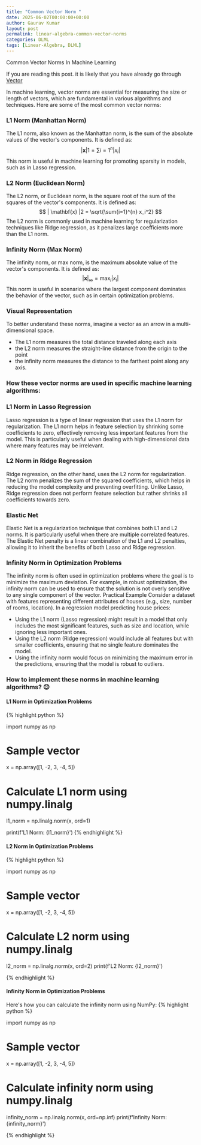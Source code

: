 ```yaml
---
title: "Common Vector Norm "
date: 2025-06-02T00:00:00+00:00
author: Gaurav Kumar
layout: post
permalink: linear-algebra-common-vector-norms
categories: DLML
tags: [Linear-Algebra, DLML]
---
```

Common Vector Norms In Machine Learning

If you are reading this post. it is likely that you have already go through [Vector](/linear-algebra-scalar-vector-matrix-tensor)

In machine learning, vector norms are essential for measuring the size or length of vectors, which are fundamental in various algorithms and techniques. Here are some of the most common vector norms:

### L1 Norm (Manhattan Norm)
The L1 norm, also known as the Manhattan norm, is the sum of the absolute values of the vector's components. It is defined as:
$$ | \mathbf{x} |1 = \sum{i=1}^{n} |x_i| $$
This norm is useful in machine learning for promoting sparsity in models, such as in Lasso regression.

### L2 Norm (Euclidean Norm)
The L2 norm, or Euclidean norm, is the square root of the sum of the squares of the vector's components. It is defined as:
$$ | \mathbf{x} |2 = \sqrt{\sum{i=1}^{n} x_i^2} $$
The L2 norm is commonly used in machine learning for regularization techniques like Ridge regression, as it penalizes large coefficients more than the L1 norm.

### Infinity Norm (Max Norm)
The infinity norm, or max norm, is the maximum absolute value of the vector's components. It is defined as:
$$ | \mathbf{x} |_\infty = \max_i |x_i| $$
This norm is useful in scenarios where the largest component dominates the behavior of the vector, such as in certain optimization problems.

### Visual Representation
To better understand these norms, imagine a vector as an arrow in a multi-dimensional space. 
- The L1 norm measures the total distance traveled along each axis
- the L2 norm measures the straight-line distance from the origin to the point
- the infinity norm measures the distance to the farthest point along any axis.

### How these vector norms are used in specific machine learning algorithms:

### L1 Norm in Lasso Regression
Lasso regression is a type of linear regression that uses the L1 norm for regularization. The L1 norm helps in feature selection by shrinking some coefficients to zero, effectively removing less important features from the model. This is particularly useful when dealing with high-dimensional data where many features may be irrelevant.

### L2 Norm in Ridge Regression
Ridge regression, on the other hand, uses the L2 norm for regularization. The L2 norm penalizes the sum of the squared coefficients, which helps in reducing the model complexity and preventing overfitting. Unlike Lasso, Ridge regression does not perform feature selection but rather shrinks all coefficients towards zero.

### Elastic Net
Elastic Net is a regularization technique that combines both L1 and L2 norms. It is particularly useful when there are multiple correlated features. The Elastic Net penalty is a linear combination of the L1 and L2 penalties, allowing it to inherit the benefits of both Lasso and Ridge regression.

### Infinity Norm in Optimization Problems
The infinity norm is often used in optimization problems where the goal is to minimize the maximum deviation. For example, in robust optimization, the infinity norm can be used to ensure that the solution is not overly sensitive to any single component of the vector.
Practical Example
Consider a dataset with features representing different attributes of houses (e.g., size, number of rooms, location). In a regression model predicting house prices:
- Using the L1 norm (Lasso regression) might result in a model that only includes the most significant features, such as size and location, while ignoring less important ones. 
- Using the L2 norm (Ridge regression) would include all features but with smaller coefficients, ensuring that no single feature dominates the model. 
- Using the infinity norm would focus on minimizing the maximum error in the predictions, ensuring that the model is robust to outliers.

### How to implement these norms in machine learning algorithms? 😊

#### L1 Norm in Optimization Problems
{% highlight python %}

import numpy as np

# Sample vector
x = np.array([1, -2, 3, -4, 5])

# Calculate L1 norm using numpy.linalg
l1_norm = np.linalg.norm(x, ord=1)

print(f'L1 Norm: {l1_norm}')
{% endhighlight %}


#### L2 Norm in Optimization Problems

{% highlight python %}

import numpy as np

# Sample vector
x = np.array([1, -2, 3, -4, 5])

# Calculate L2 norm using numpy.linalg
l2_norm = np.linalg.norm(x, ord=2)
print(f'L2 Norm: {l2_norm}')

{% endhighlight %}

#### Infinity Norm in Optimization Problems

Here's how you can calculate the infinity norm using NumPy:
{% highlight python %}

import numpy as np

# Sample vector
x = np.array([1, -2, 3, -4, 5])

# Calculate infinity norm using numpy.linalg
infinity_norm = np.linalg.norm(x, ord=np.inf)
print(f'Infinity Norm: {infinity_norm}')

{% endhighlight %}